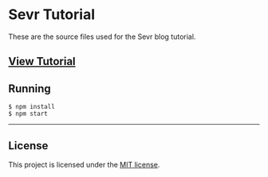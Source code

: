# Sevr Tutorial

These are the source files used for the Sevr blog tutorial.

## [View Tutorial](docs)

## Running

```
$ npm install
$ npm start
```

---

## License

This project is licensed under the [MIT license](license.txt).
